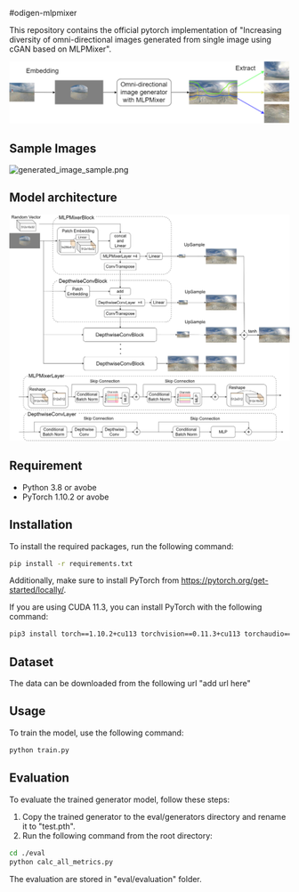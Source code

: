 #odigen-mlpmixer

This repository contains the official pytorch implementation of "Increasing diversity of omni-directional images
generated from single image using cGAN based on MLPMixer".

![GeneratorImage_v3.png](GeneratorImage_v3.png)

## Sample Images

![generated_image_sample.png](generated_image_sample.png)

## Model architecture

![model_architecture_v9.png](model_architecture_v9.png)

## Requirement

* Python 3.8 or avobe 
* PyTorch 1.10.2 or avobe
 
## Installation
  
To install the required packages, run the following command:

```bash
pip install -r requirements.txt
```

Additionally, make sure to install PyTorch from https://pytorch.org/get-started/locally/.

If you are using CUDA 11.3, you can install PyTorch with the following command:

```bash
pip3 install torch==1.10.2+cu113 torchvision==0.11.3+cu113 torchaudio==0.10.2+cu113 -f https://download.pytorch.org/whl/cu113/torch_stable.html
```

## Dataset

The data can be downloaded from the following url
"add url here"

## Usage

To train the model, use the following command:

```bash
python train.py
```

## Evaluation

To evaluate the trained generator model, follow these steps:

1. Copy the trained generator to the eval/generators directory and rename it to "test.pth".
2. Run the following command from the root directory:

```bash
cd ./eval
python calc_all_metrics.py
```

The evaluation are stored in "eval/evaluation" folder.
